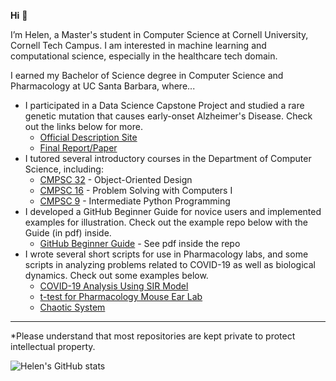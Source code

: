 **Hi** 👋

I’m Helen, a Master's student in Computer Science at Cornell University, Cornell Tech Campus. I am interested in machine learning and computational science, especially in the healthcare tech domain.

I earned my Bachelor of Science degree in Computer Science and Pharmacology at UC Santa Barbara, where...
- I participated in a Data Science Capstone Project and studied a rare genetic mutation that causes early-onset Alzheimer's Disease. Check out the links below for more.
  - [Official Description Site](https://centralcoastdatascience.org/projects/all/2021/exploring-and-understanding-rare-genetic-mutation-causes-early-onset-alzheimers)
  - [Final Report/Paper](https://drive.google.com/file/d/1vPySCN4vDqJvLGjy2PA4LOsAEz9317TR/view?usp=sharing)
- I tutored several introductory courses in the Department of Computer Science, including:
  - [CMPSC 32](https://ucsb-cs32.github.io/f19/info/syllabus/) - Object-Oriented Design
  - [CMPSC 16](https://ucsb-cs16.github.io/s20/info/syllabus/) - Problem Solving with Computers I
  - [CMPSC 9](https://ucsb-cs9.github.io/f20/info/syllabus/) - Intermediate Python Programming
- I developed a GitHub Beginner Guide for novice users and implemented examples for illustration. Check out the example repo below with the Guide (in pdf) inside.
  - [GitHub Beginner Guide](https://github.com/helenziyihuang/create_repo_demo) - See pdf inside the repo
- I wrote several short scripts for use in Pharmacology labs, and some scripts in analyzing problems related to COVID-19 as well as biological dynamics. Check out some examples below.
  - [COVID-19 Analysis Using SIR Model](https://github.com/helenziyihuang/cs190dd_f20_COVID_19_SIR_project)
  - [t-test for Pharmacology Mouse Ear Lab](https://github.com/helenziyihuang/t-test_MouseEar_Pharmacology_Exp7)
  - [Chaotic System](https://github.com/helenziyihuang/mcdb172_f20_hw9_chaotic_system)

----
*Please understand that most repositories are kept private to protect intellectual property.

![Helen's GitHub stats](https://github-readme-stats.vercel.app/api?username=helenziyihuang&show_icons=true&hide=commits)
